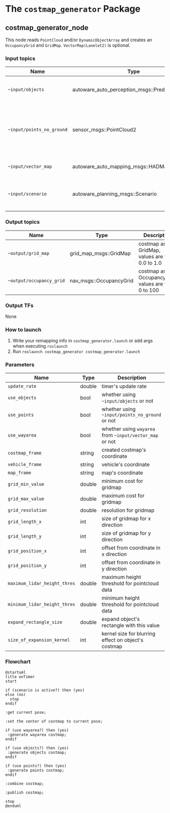 # The `costmap_generator` Package

## costmap_generator_node

This node reads `PointCloud` and/or `DynamicObjectArray` and creates an `OccupancyGrid` and `GridMap`. `VectorMap(Lanelet2)` is optional.

### Input topics

| Name                      | Type                                            | Description                                                                  |
| ------------------------- | ----------------------------------------------- | ---------------------------------------------------------------------------- |
| `~input/objects`          | autoware_auto_perception_msgs::PredictedObjects | predicted objects, for obstacles areas                                       |
| `~input/points_no_ground` | sensor_msgs::PointCloud2                        | ground-removed points, for obstacle areas which can't be detected as objects |
| `~input/vector_map`       | autoware_auto_mapping_msgs::HADMapBin           | vector map, for drivable areas                                               |
| `~input/scenario`         | autoware_planning_msgs::Scenario                | scenarios to be activated, for node activation                               |

### Output topics

| Name                     | Type                    | Description                                        |
| ------------------------ | ----------------------- | -------------------------------------------------- |
| `~output/grid_map`       | grid_map_msgs::GridMap  | costmap as GridMap, values are from 0.0 to 1.0     |
| `~output/occupancy_grid` | nav_msgs::OccupancyGrid | costmap as OccupancyGrid, values are from 0 to 100 |

### Output TFs

None

### How to launch

1. Write your remapping info in `costmap_generator.launch` or add args when executing `roslaunch`
2. Run `roslaunch costmap_generator costmap_generator.launch`

### Parameters

| Name                         | Type   | Description                                             |
| ---------------------------- | ------ | ------------------------------------------------------- |
| `update_rate`                | double | timer's update rate                                     |
| `use_objects`                | bool   | whether using `~input/objects` or not                   |
| `use_points`                 | bool   | whether using `~input/points_no_ground` or not          |
| `use_wayarea`                | bool   | whether using `wayarea` from `~input/vector_map` or not |
| `costmap_frame`              | string | created costmap's coordinate                            |
| `vehicle_frame`              | string | vehicle's coordinate                                    |
| `map_frame`                  | string | map's coordinate                                        |
| `grid_min_value`             | double | minimum cost for gridmap                                |
| `grid_max_value`             | double | maximum cost for gridmap                                |
| `grid_resolution`            | double | resolution for gridmap                                  |
| `grid_length_x`              | int    | size of gridmap for x direction                         |
| `grid_length_y`              | int    | size of gridmap for y direction                         |
| `grid_position_x`            | int    | offset from coordinate in x direction                   |
| `grid_position_y`            | int    | offset from coordinate in y direction                   |
| `maximum_lidar_height_thres` | double | maximum height threshold for pointcloud data            |
| `minimum_lidar_height_thres` | double | minimum height threshold for pointcloud data            |
| `expand_rectangle_size`      | double | expand object's rectangle with this value               |
| `size_of_expansion_kernel`   | int    | kernel size for blurring effect on object's costmap     |

### Flowchart

```plantuml
@startuml
title onTimer
start

if (scenario is active?) then (yes)
else (no)
  stop
endif

:get current pose;

:set the center of costmap to current pose;

if (use wayarea?) then (yes)
 :generate wayarea costmap;
endif

if (use objects?) then (yes)
 :generate objects costmap;
endif

if (use points?) then (yes)
 :generate points costmap;
endif

:combine costmap;

:publish costmap;

stop
@enduml
```
